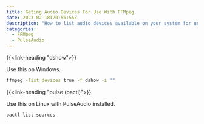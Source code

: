 ```yaml
---
title: Geting Audio Devices For Use With FFMpeg
date: 2023-02-18T20:56:55Z
description: "How to list audio devices available on your system for use with FFMpeg for Windows and Linux."
categories:
  - FFMpeg
  - PulseAudio
---
```


{{<link-heading "dshow">}}

Use this on Windows.

```bash
ffmpeg -list_devices true -f dshow -i ""
```

{{<link-heading "pulse (pactl)">}}

Use this on Linux with PulseAudio installed.

```bash
pactl list sources
```
